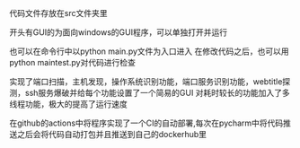 代码文件存放在src文件夹里

开头有GUI的为面向windows的GUI程序，可以单独打开并运行

也可以在命令行中以python main.py文件为入口进入
在修改代码之后，也可以用python maintest.py对代码进行检查

实现了端口扫描，主机发现，操作系统识别功能，端⼝服务识别功能，webtitle探测，ssh服务爆破并给每个功能设置了一个简易的GUI
对耗时较长的功能加入了多线程功能，极大的提高了运行速度

在github的actions中将程序实现了一个CI的自动部署,每次在pycharm中将代码推送之后会将代码自动打包并且推送到自己的dockerhub里
